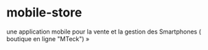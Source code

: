 # mobile-store
une application mobile pour la vente et la gestion des Smartphones ( boutique en ligne "MTeck") » 
